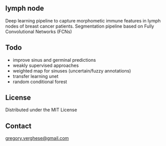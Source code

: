 lymph node
-------------

Deep learning pipeline to capture morphometic immune features in lymph nodes of breast cancer patients. Segmentation pipeline based on Fully Convolutional Networks (FCNs)

Todo
-------------

* improve sinus and germinal predictions
* weakly supervised approaches
* weighted map for sinuses (uncertain/fuzzy annotations)
* transfer learning unet
* random conditional forest

License
-------------

Distributed under the MIT License

Contact
-------------

gregory.verghese@gmail.com
